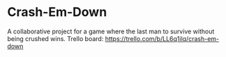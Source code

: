 # Crash-Em-Down
A collaborative project for a game where the last man to survive without being crushed wins.
Trello board: https://trello.com/b/LL6q1ilq/crash-em-down
